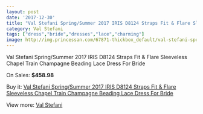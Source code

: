 ```yaml
---
layout: post
date: '2017-12-30'
title: "Val Stefani Spring/Summer 2017 IRIS D8124 Straps Fit & Flare Sleeveless Chapel Train Champagne Beading Lace Dress For Bride"
category: Val Stefani
tags: ["dress","bride","dresses","lace","charming"]
image: http://img.princessan.com/67871-thickbox_default/val-stefani-spring-summer-2017-iris-d8124-straps-fit-flare-sleeveless-chapel-train-champagne-beading-lace-dress-for-bride.jpg
---
```

Val Stefani Spring/Summer 2017 IRIS D8124 Straps Fit & Flare Sleeveless Chapel Train Champagne Beading Lace Dress For Bride

On Sales: **$458.98**
<a href="https://www.princessan.com/en/val-stefani/29483-val-stefani-spring-summer-2017-iris-d8124-straps-fit-flare-sleeveless-chapel-train-champagne-beading-lace-dress-for-bride.html"><amp-img layout="responsive" width="600" height="600" src="//img.princessan.com/67871-thickbox_default/val-stefani-spring-summer-2017-iris-d8124-straps-fit-flare-sleeveless-chapel-train-champagne-beading-lace-dress-for-bride.jpg" alt="Val Stefani Spring/Summer 2017 IRIS D8124 Straps Fit & Flare Sleeveless Chapel Train Champagne Beading Lace Dress For Bride 0" /></a>
<a href="https://www.princessan.com/en/val-stefani/29483-val-stefani-spring-summer-2017-iris-d8124-straps-fit-flare-sleeveless-chapel-train-champagne-beading-lace-dress-for-bride.html"><amp-img layout="responsive" width="600" height="600" src="//img.princessan.com/67877-thickbox_default/val-stefani-spring-summer-2017-iris-d8124-straps-fit-flare-sleeveless-chapel-train-champagne-beading-lace-dress-for-bride.jpg" alt="Val Stefani Spring/Summer 2017 IRIS D8124 Straps Fit & Flare Sleeveless Chapel Train Champagne Beading Lace Dress For Bride 1" /></a>
<a href="https://www.princessan.com/en/val-stefani/29483-val-stefani-spring-summer-2017-iris-d8124-straps-fit-flare-sleeveless-chapel-train-champagne-beading-lace-dress-for-bride.html"><amp-img layout="responsive" width="600" height="600" src="//img.princessan.com/67876-thickbox_default/val-stefani-spring-summer-2017-iris-d8124-straps-fit-flare-sleeveless-chapel-train-champagne-beading-lace-dress-for-bride.jpg" alt="Val Stefani Spring/Summer 2017 IRIS D8124 Straps Fit & Flare Sleeveless Chapel Train Champagne Beading Lace Dress For Bride 2" /></a>
<a href="https://www.princessan.com/en/val-stefani/29483-val-stefani-spring-summer-2017-iris-d8124-straps-fit-flare-sleeveless-chapel-train-champagne-beading-lace-dress-for-bride.html"><amp-img layout="responsive" width="600" height="600" src="//img.princessan.com/67875-thickbox_default/val-stefani-spring-summer-2017-iris-d8124-straps-fit-flare-sleeveless-chapel-train-champagne-beading-lace-dress-for-bride.jpg" alt="Val Stefani Spring/Summer 2017 IRIS D8124 Straps Fit & Flare Sleeveless Chapel Train Champagne Beading Lace Dress For Bride 3" /></a>
<a href="https://www.princessan.com/en/val-stefani/29483-val-stefani-spring-summer-2017-iris-d8124-straps-fit-flare-sleeveless-chapel-train-champagne-beading-lace-dress-for-bride.html"><amp-img layout="responsive" width="600" height="600" src="//img.princessan.com/67874-thickbox_default/val-stefani-spring-summer-2017-iris-d8124-straps-fit-flare-sleeveless-chapel-train-champagne-beading-lace-dress-for-bride.jpg" alt="Val Stefani Spring/Summer 2017 IRIS D8124 Straps Fit & Flare Sleeveless Chapel Train Champagne Beading Lace Dress For Bride 4" /></a>
<a href="https://www.princessan.com/en/val-stefani/29483-val-stefani-spring-summer-2017-iris-d8124-straps-fit-flare-sleeveless-chapel-train-champagne-beading-lace-dress-for-bride.html"><amp-img layout="responsive" width="600" height="600" src="//img.princessan.com/67873-thickbox_default/val-stefani-spring-summer-2017-iris-d8124-straps-fit-flare-sleeveless-chapel-train-champagne-beading-lace-dress-for-bride.jpg" alt="Val Stefani Spring/Summer 2017 IRIS D8124 Straps Fit & Flare Sleeveless Chapel Train Champagne Beading Lace Dress For Bride 5" /></a>
<a href="https://www.princessan.com/en/val-stefani/29483-val-stefani-spring-summer-2017-iris-d8124-straps-fit-flare-sleeveless-chapel-train-champagne-beading-lace-dress-for-bride.html"><amp-img layout="responsive" width="600" height="600" src="//img.princessan.com/67872-thickbox_default/val-stefani-spring-summer-2017-iris-d8124-straps-fit-flare-sleeveless-chapel-train-champagne-beading-lace-dress-for-bride.jpg" alt="Val Stefani Spring/Summer 2017 IRIS D8124 Straps Fit & Flare Sleeveless Chapel Train Champagne Beading Lace Dress For Bride 6" /></a>

Buy it: [Val Stefani Spring/Summer 2017 IRIS D8124 Straps Fit & Flare Sleeveless Chapel Train Champagne Beading Lace Dress For Bride](https://www.princessan.com/en/val-stefani/29483-val-stefani-spring-summer-2017-iris-d8124-straps-fit-flare-sleeveless-chapel-train-champagne-beading-lace-dress-for-bride.html "Val Stefani Spring/Summer 2017 IRIS D8124 Straps Fit & Flare Sleeveless Chapel Train Champagne Beading Lace Dress For Bride")

View more: [Val Stefani](https://www.princessan.com/en/290-val-stefani "Val Stefani")